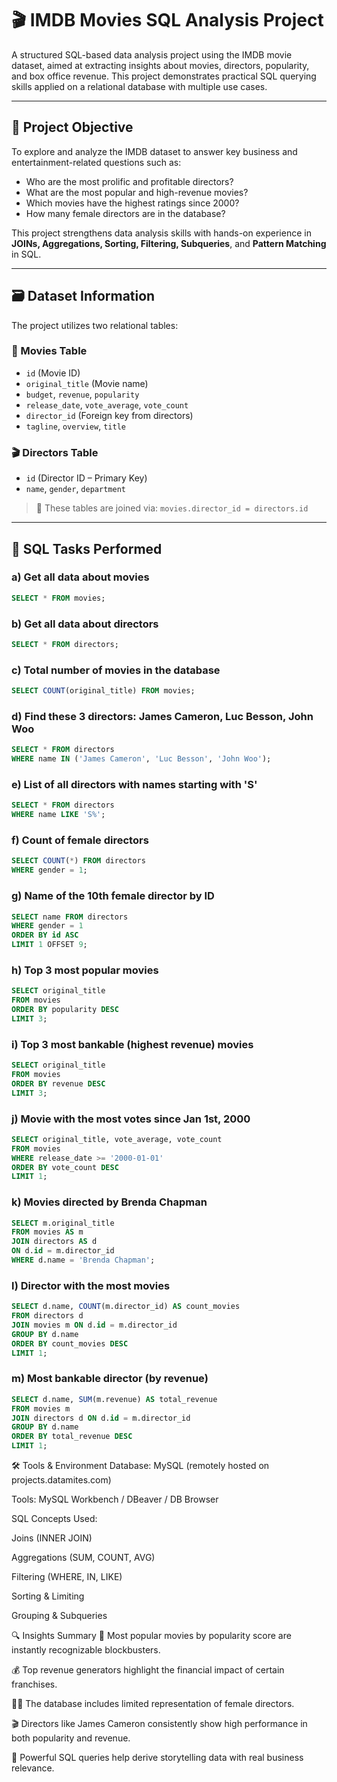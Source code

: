 # 🎬 IMDB Movies SQL Analysis Project

A structured SQL-based data analysis project using the IMDB movie dataset, aimed at extracting insights about movies, directors, popularity, and box office revenue. This project demonstrates practical SQL querying skills applied on a relational database with multiple use cases.

---

## 🎯 Project Objective

To explore and analyze the IMDB dataset to answer key business and entertainment-related questions such as:

- Who are the most prolific and profitable directors?
- What are the most popular and high-revenue movies?
- Which movies have the highest ratings since 2000?
- How many female directors are in the database?

This project strengthens data analysis skills with hands-on experience in **JOINs, Aggregations, Sorting, Filtering, Subqueries**, and **Pattern Matching** in SQL.

---

## 🗃️ Dataset Information

The project utilizes two relational tables:

### 🎥 Movies Table
- `id` (Movie ID)
- `original_title` (Movie name)
- `budget`, `revenue`, `popularity`
- `release_date`, `vote_average`, `vote_count`
- `director_id` (Foreign key from directors)
- `tagline`, `overview`, `title`

### 🎬 Directors Table
- `id` (Director ID – Primary Key)
- `name`, `gender`, `department`

> 🔗 These tables are joined via: `movies.director_id = directors.id`

---

## 📌 SQL Tasks Performed

### a) **Get all data about movies**
```sql
SELECT * FROM movies;
```
### b) **Get all data about directors**
```sql
SELECT * FROM directors;
```

### c) **Total number of movies in the database**
```sql
SELECT COUNT(original_title) FROM movies;
```

###  d) **Find these 3 directors: James Cameron, Luc Besson, John Woo**
```sql
SELECT * FROM directors 
WHERE name IN ('James Cameron', 'Luc Besson', 'John Woo');
```

### e) **List of all directors with names starting with 'S'**
```sql
SELECT * FROM directors 
WHERE name LIKE 'S%';
```

### f) **Count of female directors**
```sql
SELECT COUNT(*) FROM directors 
WHERE gender = 1;
```

### g) **Name of the 10th female director by ID**
```sql
SELECT name FROM directors 
WHERE gender = 1 
ORDER BY id ASC 
LIMIT 1 OFFSET 9;
```

### h) **Top 3 most popular movies**
```sql
SELECT original_title 
FROM movies 
ORDER BY popularity DESC 
LIMIT 3;
```

### i) **Top 3 most bankable (highest revenue) movies**
```sql
SELECT original_title 
FROM movies 
ORDER BY revenue DESC 
LIMIT 3;
```

### j) **Movie with the most votes since Jan 1st, 2000**
```sql
SELECT original_title, vote_average, vote_count 
FROM movies 
WHERE release_date >= '2000-01-01' 
ORDER BY vote_count DESC 
LIMIT 1;
```

### k) **Movies directed by Brenda Chapman**
```sql
SELECT m.original_title 
FROM movies AS m 
JOIN directors AS d 
ON d.id = m.director_id 
WHERE d.name = 'Brenda Chapman';
```

### l) **Director with the most movies**
```sql
SELECT d.name, COUNT(m.director_id) AS count_movies 
FROM directors d 
JOIN movies m ON d.id = m.director_id 
GROUP BY d.name 
ORDER BY count_movies DESC 
LIMIT 1;
```

### m) **Most bankable director (by revenue)**
```sql
SELECT d.name, SUM(m.revenue) AS total_revenue 
FROM movies m 
JOIN directors d ON d.id = m.director_id 
GROUP BY d.name 
ORDER BY total_revenue DESC 
LIMIT 1;
```

🛠️ Tools & Environment
Database: MySQL (remotely hosted on projects.datamites.com)

Tools: MySQL Workbench / DBeaver / DB Browser

SQL Concepts Used:

Joins (INNER JOIN)

Aggregations (SUM, COUNT, AVG)

Filtering (WHERE, IN, LIKE)

Sorting & Limiting

Grouping & Subqueries

🔍 Insights Summary
🎥 Most popular movies by popularity score are instantly recognizable blockbusters.

💰 Top revenue generators highlight the financial impact of certain franchises.

👩‍💼 The database includes limited representation of female directors.

🎬 Directors like James Cameron consistently show high performance in both popularity and revenue.

🧮 Powerful SQL queries help derive storytelling data with real business relevance.
